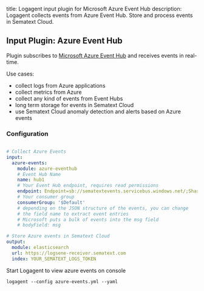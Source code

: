 title: Logagent input plugin for Microsoft Azure Event Hub 
description: Logagent collects events from Azure Event Hub. Store and process events in Sematext Cloud. 

## Input Plugin: Azure Event Hub

Plugin subscribes to [Microsoft Azure Event Hub](https://docs.microsoft.com/en-us/azure/event-hubs/event-hubs-about) and receives events in real-time. 

Use cases: 

- collect logs from Azure applications 
- collect metrics from Azure
- collect any kind of events from Event Hubs
- long term storage for events in Sematext Cloud
- use Sematext Cloud anomaly detection and alerts based on Azure events 

### Configuration

```yaml

# Collect Azure Events
input:
  azure-events: 
    module: azure-eventhub
    # Event Hub Name
    name: hub1
    # Your Event Hub endpoint, requires read permissions 
    endpoint: Endpoint=sb://sematextevents.servicebus.windows.net/;SharedAccessKeyName=RootManageSharedAccessKey;SharedAccessKey=oahU9gjxqXvIpvJbOOU/UiTI+cyTY1kKqib43jMXnMQ=
    # Your consumer group
    consumerGroup: '$Default'
    # depending on the JSON structure of the events, you can change 
    # the field name to extract event entries
    # Microsoft puts a bulk of events into the msg field
    # bodyField: msg

# Store Azure events in Sematext Cloud
output: 
  module: elasticsearch
  url: https://logsene-receiver.sematext.com
  index: YOUR_SEMATEXT_LOGS_TOKEN

```

Start Logagent to view azure events on console

```
logagent --config azure-events.yml --yaml 
```

